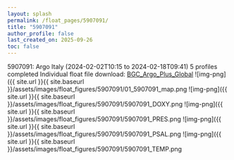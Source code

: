 ```yaml
---
layout: splash
permalink: /float_pages/5907091/
title: "5907091"
author_profile: false
last_created_on: 2025-09-26
toc: false
---
```

 
5907091: Argo Italy (2024-02-02T10:15 to 2024-02-18T09:41)
5 profiles completed
Individual float file download: [BGC_Argo_Plus_Global](https://ftp.soest.hawaii.edu/bgc_argo_plus/Individual_Floats/outliers_removed/5907091_Sprof_processed.nc)
![img-png]({{ site.url }}{{ site.baseurl }}/assets/images/float_figures/5907091/01_5907091_map.png
![img-png]({{ site.url }}{{ site.baseurl }}/assets/images/float_figures/5907091/5907091_DOXY.png
![img-png]({{ site.url }}{{ site.baseurl }}/assets/images/float_figures/5907091/5907091_PRES.png
![img-png]({{ site.url }}{{ site.baseurl }}/assets/images/float_figures/5907091/5907091_PSAL.png
![img-png]({{ site.url }}{{ site.baseurl }}/assets/images/float_figures/5907091/5907091_TEMP.png
